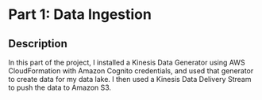 # Part 1: Data Ingestion
## Description
In this part of the project, I installed a Kinesis Data Generator using AWS CloudFormation with Amazon Cognito credentials, and used that generator to create data for my data lake. I then used a Kinesis Data Delivery Stream to push the data to Amazon S3.
